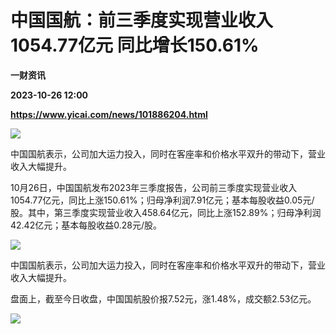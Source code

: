 # 中国国航：前三季度实现营业收入1054.77亿元 同比增长150.61%
**一财资讯**

**2023-10-26 12:00**

**https://www.yicai.com/news/101886204.html**

![](https://imgcdn.yicai.com/uppics/slides/2023/10/00f7b67d15b54d0ebcc84637872b3e9c.jpg)

中国国航表示，公司加大运力投入，同时在客座率和价格水平双升的带动下，营业收入大幅提升。

10月26日，中国国航发布2023年三季度报告，公司前三季度实现营业收入1054.77亿元，同比上涨150.61%；归母净利润7.91亿元；基本每股收益0.05元/股。其中，第三季度实现营业收入458.64亿元，同比上涨152.89%；归母净利润42.42亿元；基本每股收益0.28元/股。

![](https://imgcdn.yicai.com/uppics/images/2023/10/f74fcd3032853cabc6530880235ddf06.jpg)

中国国航表示，公司加大运力投入，同时在客座率和价格水平双升的带动下，营业收入大幅提升。

盘面上，截至今日收盘，中国国航股价报7.52元，涨1.48%，成交额2.53亿元。

![](https://imgcdn.yicai.com/uppics/images/2023/10/88f5e9e248707c910c1641598ae8e792.jpg)